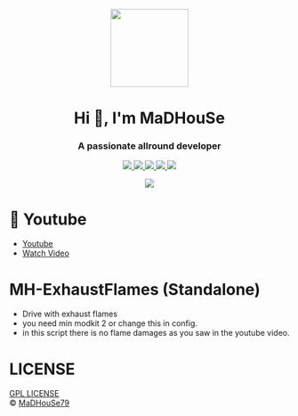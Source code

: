 <p align="center">
    <img width="140" src="https://icons.iconarchive.com/icons/iconarchive/red-orb-alphabet/128/Letter-M-icon.png" />  
    <h1 align="center">Hi 👋, I'm MaDHouSe</h1>
    <h3 align="center">A passionate allround developer </h3>    
</p>

<p align="center">
    <a href="https://github.com/MaDHouSe79/mh-exhaustflames/issues">
        <img src="https://img.shields.io/github/issues/MaDHouSe79/mh-exhaustflames"/> 
    </a>
    <a href="https://github.com/MaDHouSe79/mh-exhaustflames/watchers">
        <img src="https://img.shields.io/github/watchers/MaDHouSe79/mh-exhaustflames"/> 
    </a> 
    <a href="https://github.com/MaDHouSe79/mh-exhaustflames/network/members">
        <img src="https://img.shields.io/github/forks/MaDHouSe79/mh-exhaustflames"/> 
    </a>  
    <a href="https://github.com/MaDHouSe79/mh-exhaustflames/stargazers">
        <img src="https://img.shields.io/github/stars/MaDHouSe79/mh-exhaustflames?color=white"/> 
    </a>
    <a href="https://github.com/MaDHouSe79/mh-exhaustflames/blob/main/LICENSE">
        <img src="https://img.shields.io/github/license/MaDHouSe79/mh-exhaustflames?color=black"/> 
    </a>      
</p>

<p align="center">
  <img alig src="https://github-profile-trophy.vercel.app/?username=MaDHouSe79&margin-w=15&column=6" />
</p>

# 🙈 Youtube
- [Youtube](https://www.youtube.com/c/MaDHouSe79)
- [Watch Video](https://www.youtube.com/watch?v=WymRrAA0I2s)

# MH-ExhaustFlames (Standalone)
- Drive with exhaust flames
- you need min modkit 2 or change this in config.
- in this script there is no flame damages as you saw in the youtube video.

# LICENSE
[GPL LICENSE](./LICENSE)<br />
&copy; [MaDHouSe79](https://www.youtube.com/@MaDHouSe79)
